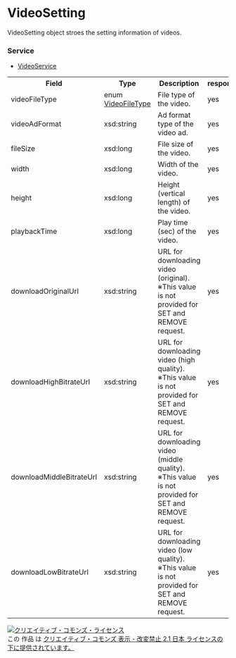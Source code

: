# VideoSetting
VideoSetting object stroes the setting information of videos.

### Service
+ [VideoService](../services/VideoService.md)

<table>
 <tr>
  <th>Field</th>
  <th>Type</th>
  <th>Description</th>
  <th>response</th>
  <th>get</th>
  <th>add</th>
  <th>set</th>
  <th>remove</th>
 <tr>
  <td>videoFileType</td>
  <td>enum<br>
  <a href="./VideoFileType.md">VideoFileType</a></td>
  <td>File type of the video.</td>
  <td>yes</td>
  <td>-</td>
  <td>-</td>
  <td>-</td>
  <td>-</td>
 </tr>
 <tr>
  <td>videoAdFormat</td>
  <td>xsd:string</td>
  <td>Ad format type of the video ad.</td>
  <td>yes</td>
  <td>-</td>
  <td>-</td>
  <td>-</td>
  <td>-</td>
 </tr>
 <tr>
  <td>fileSize</td>
  <td>xsd:long</td>
  <td>File size of the video.</td>
  <td>yes</td>
  <td>-</td>
  <td>-</td>
  <td>-</td>
  <td>-</td>
 </tr>
 <tr>
  <td>width</td>
  <td>xsd:long</td>
  <td>Width of the video.</td>
  <td>yes</td>
  <td>-</td>
  <td>-</td>
  <td>-</td>
  <td>-</td>
 </tr>
 <tr>
  <td>height</td>
  <td>xsd:long</td>
  <td>Height (vertical length) of the video.</td>
  <td>yes</td>
  <td>-</td>
  <td>-</td>
  <td>-</td>
  <td>-</td>
 </tr>
 <tr>
  <td>playbackTime</td>
  <td>xsd:long</td>
  <td>Play time (sec) of the video.</td>
  <td>yes</td>
  <td>-</td>
  <td>-</td>
  <td>-</td>
  <td>-</td>
 </tr>
 <tr>
  <td>downloadOriginalUrl</td>
  <td>xsd:string</td>
  <td>URL for downloading video (original). <br>※This value is not provided for SET and REMOVE request.</td>
  <td>yes</td>
  <td>-</td>
  <td>-</td>
  <td>-</td>
  <td>-</td>
 </tr>
 <tr>
  <td>downloadHighBitrateUrl</td>
  <td>xsd:string</td> 
  <td>URL for downloading video (high quality). <br>※This value is not provided for SET and REMOVE request.</td>
  <td>yes</td>
  <td>-</td>
  <td>-</td>
  <td>-</td>
  <td>-</td>
 </tr>
 <tr>
  <td>downloadMiddleBitrateUrl</td>
  <td>xsd:string</td>
  <td>URL for downloading video (middle quality).<br>※This value is not provided for SET and REMOVE request.</td>
  <td>yes</td>
  <td>-</td>
  <td>-</td>
  <td>-</td>
  <td>-</td>
 </tr>
 <tr>
  <td>downloadLowBitrateUrl</td>
  <td>xsd:string</td>
  <td>URL for downloading video (low quality).<br>※This value is not provided for SET and REMOVE request.</td>
  <td>yes</td>
  <td>-</td>
  <td>-</td>
  <td>-</td>
  <td>-</td>
 </tr>
</table>

<a rel="license" href="http://creativecommons.org/licenses/by-nd/2.1/jp/"><img alt="クリエイティブ・コモンズ・ライセンス" style="border-width:0" src="https://i.creativecommons.org/l/by-nd/2.1/jp/88x31.png" /></a><br />この 作品 は <a rel="license" href="http://creativecommons.org/licenses/by-nd/2.1/jp/">クリエイティブ・コモンズ 表示 - 改変禁止 2.1 日本 ライセンスの下に提供されています。</a>


